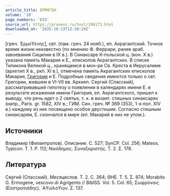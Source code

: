 ```yaml
---
article_title: ЕРМОГЕН
volume: '18'
page_numbers: '633'
source_url: https://pravenc.ru/text/190173.html
downloaded_at: '2025-10-13T12:30:29Z'
---
```


[греч. ῾Ερμοϒένης], свт. (пам. греч. 24 нояб.), еп. Акрагантский. Точное время жизни неизвестно (по мнению Ф. Феррари, ранее араб. завоевания Сицилии в IX в.). В Синаксаре К-польской ц. (кон. Х в.) указана память Макария и Е., епископов Акрагантских. В списке Типикона Великой ц., хранящемся в мон-ре Св. Креста в Иерусалиме (архетип Х в., ркп. XI в.), отмечена память Акрагантских епископов Макария, [Григория](https://pravenc.ru/text/Григорий.html) и Е. Подробные сведения имеются только о свт. Григории, жившем в VI-VII вв. Архиеп. Сергий (Спасский), рассматривавший гипотезу о появлении в календарях имени Е. в результате искажения имени Григория, еп. Акрагантского, пришел к выводу, что речь идет о 2 святых, т. к. в визант. стишных синаксарях (напр., Paris. gr. 1582, XIV в.; ГИМ. Син. греч. № 369 (353), 1-я пол. XIV в.) каждому из них посвящено особое двустишие. Согласно стишным синаксарям, Е. скончался в мире (еп. Макарий в них не упом.).

## Источники

Владимир (Филантропов). Описание. С. 527; SynCP. Col. 256; Mateos. Typicon. Т. 1. P. 112; Νικόδημος. Συναξαριστής. Τ. 2. Σ. 178.

## Литература

Сергий (Спасский). Месяцеслов. Т. 2. С. 364; ΘΗΕ. Τ. 5. Σ. 874; Morabito G. Ermogene, vescovo di Agrigento // BiblSS. Vol. 5. Col. 65; Σωφρόνιος (Εὐστρατιάδης). ῾Αϒιολόϒιον. Σ. 137.

